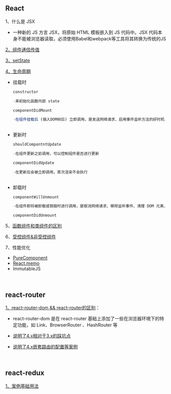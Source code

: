 ## React
1、什么是 JSX 

* 一种新的 JS 方言 JSX，将原始 HTML 模板嵌入到 JS 代码中。JSX 代码本身不能被浏览器读取，必须使用Babel和webpack等工具将其转换为传统的JS

[2、组件通信传值](https://github.com/yang1212/collection-about/issues)

[3、setState](https://github.com/yang1212/collection-about/issues/12)

[4、生命周期](https://juejin.cn/post/6914112105964634119)

* 挂载时
  ```js
  constructor
  
  -来初始化函数内部 state
  
  componentDidMount
  
  -在组件挂载后 (插入DOM树后) 立即调用，是发送网络请求、启用事件监听方法的好时机
    
  ```
* 更新时
  ```js
  shouldCompontntUpdate
  
  -在组件更新之前调用，可以控制组件是否进行更新
  
  componentDidUpdate
  
  -在更新后会被立即调用，首次渲染不会执行
    
  ```
* 卸载时
  ```js
  componentWillUnmount
  
  -在组件即将被卸载或销毁时进行调用，是取消网络请求、移除监听事件、清理 DOM 元素、清理定时器等操作的好时机
  
  componentDidUnmount
  ```

5、[函数组件和类组件的区别](https://juejin.cn/post/6867028553629138952)

6、[受控组件&非受控组件](https://juejin.cn/post/6858276396968951822#comment)

7、性能优化
* [PureComponent](https://juejin.cn/post/6844903480369512455)
* [React.memo](https://1349279985.github.io/%E4%BC%98%E5%8C%96React-memo%E6%B8%B2%E6%9F%93%E5%88%A4%E5%88%AB%E6%9C%BA%E5%88%B6%E5%8F%8A%E5%AE%9E%E6%88%98/)
* ImmutableJS
<br/>

## react-router
[1、react-router-dom && react-router的区别](https://hexuanzhang.github.io/2018/03/01/react-router/)：

* react-router-dom 是在 react-router 基础上添加了一些在浏览器环境下的特定功能，如 Link、BrowserRouter 、HashRouter 等

* [说明了4.x相对于3.x的踩坑点](https://juejin.cn/post/6844903640839225358)

* [说明了4.x嵌套路由的配置等案例](https://segmentfault.com/a/1190000020812860)

<br/>

## react-redux
[1、案例基础用法](https://github.com/yang1212/collection-about/issues/7)
